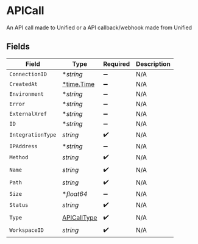 # APICall

An API call made to Unified or a API callback/webhook made from Unified


## Fields

| Field                                             | Type                                              | Required                                          | Description                                       |
| ------------------------------------------------- | ------------------------------------------------- | ------------------------------------------------- | ------------------------------------------------- |
| `ConnectionID`                                    | **string*                                         | :heavy_minus_sign:                                | N/A                                               |
| `CreatedAt`                                       | [*time.Time](https://pkg.go.dev/time#Time)        | :heavy_minus_sign:                                | N/A                                               |
| `Environment`                                     | **string*                                         | :heavy_minus_sign:                                | N/A                                               |
| `Error`                                           | **string*                                         | :heavy_minus_sign:                                | N/A                                               |
| `ExternalXref`                                    | **string*                                         | :heavy_minus_sign:                                | N/A                                               |
| `ID`                                              | **string*                                         | :heavy_minus_sign:                                | N/A                                               |
| `IntegrationType`                                 | *string*                                          | :heavy_check_mark:                                | N/A                                               |
| `IPAddress`                                       | **string*                                         | :heavy_minus_sign:                                | N/A                                               |
| `Method`                                          | *string*                                          | :heavy_check_mark:                                | N/A                                               |
| `Name`                                            | *string*                                          | :heavy_check_mark:                                | N/A                                               |
| `Path`                                            | *string*                                          | :heavy_check_mark:                                | N/A                                               |
| `Size`                                            | **float64*                                        | :heavy_minus_sign:                                | N/A                                               |
| `Status`                                          | *string*                                          | :heavy_check_mark:                                | N/A                                               |
| `Type`                                            | [APICallType](../../models/shared/apicalltype.md) | :heavy_check_mark:                                | N/A                                               |
| `WorkspaceID`                                     | *string*                                          | :heavy_check_mark:                                | N/A                                               |